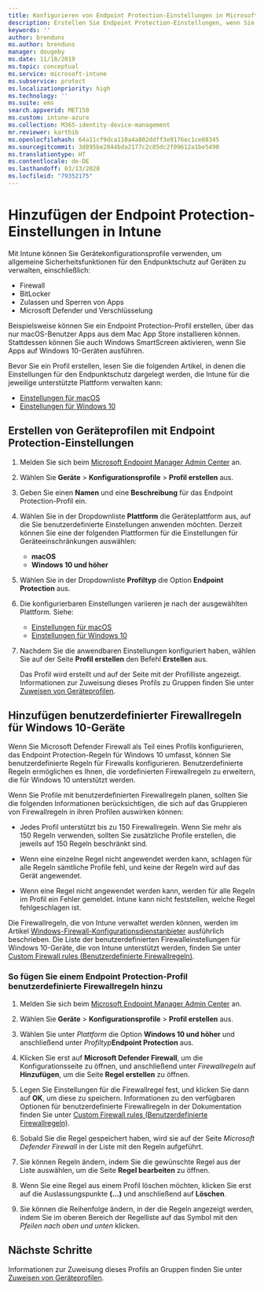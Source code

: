 ```yaml
---
title: Konfigurieren von Endpoint Protection-Einstellungen in Microsoft Intune – Azure | Microsoft-Dokumentation
description: Erstellen Sie Endpoint Protection-Einstellungen, wenn Sie in Microsoft Intune ein macOS- oder Windows 10-Geräteprofil erstellen.
keywords: ''
author: brenduns
ms.author: brenduns
manager: dougeby
ms.date: 11/18/2019
ms.topic: conceptual
ms.service: microsoft-intune
ms.subservice: protect
ms.localizationpriority: high
ms.technology: ''
ms.suite: ems
search.appverid: MET150
ms.custom: intune-azure
ms.collection: M365-identity-device-management
mr.reviewer: karthib
ms.openlocfilehash: 64a11cf9dca110a4a802ddff3e9176ec1ce88345
ms.sourcegitcommit: 3d895be2844bda2177c2c85dc2f09612a1be5490
ms.translationtype: HT
ms.contentlocale: de-DE
ms.lasthandoff: 03/13/2020
ms.locfileid: "79352175"
---
```

# <a name="add-endpoint-protection-settings-in-intune"></a>Hinzufügen der Endpoint Protection-Einstellungen in Intune

Mit Intune können Sie Gerätekonfigurationsprofile verwenden, um allgemeine Sicherheitsfunktionen für den Endpunktschutz auf Geräten zu verwalten, einschließlich:

- Firewall
- BitLocker
- Zulassen und Sperren von Apps
- Microsoft Defender und Verschlüsselung

Beispielsweise können Sie ein Endpoint Protection-Profil erstellen, über das nur macOS-Benutzer Apps aus dem Mac App Store installieren können. Stattdessen können Sie auch Windows SmartScreen aktivieren, wenn Sie Apps auf Windows 10-Geräten ausführen.

Bevor Sie ein Profil erstellen, lesen Sie die folgenden Artikel, in denen die Einstellungen für den Endpunktschutz dargelegt werden, die Intune für die jeweilige unterstützte Plattform verwalten kann:

- [Einstellungen für macOS](endpoint-protection-macos.md)
- [Einstellungen für Windows 10](endpoint-protection-windows-10.md)

## <a name="create-a-device-profile-containing-endpoint-protection-settings"></a>Erstellen von Geräteprofilen mit Endpoint Protection-Einstellungen

1. Melden Sie sich beim [Microsoft Endpoint Manager Admin Center](https://go.microsoft.com/fwlink/?linkid=2109431) an.

2. Wählen Sie **Geräte** > **Konfigurationsprofile** > **Profil erstellen** aus.

3. Geben Sie einen **Namen** und eine **Beschreibung** für das Endpoint Protection-Profil ein.

4. Wählen Sie in der Dropdownliste **Plattform** die Geräteplattform aus, auf die Sie benutzerdefinierte Einstellungen anwenden möchten. Derzeit können Sie eine der folgenden Plattformen für die Einstellungen für Geräteeinschränkungen auswählen:

   - **macOS**
   - **Windows 10 und höher**

5. Wählen Sie in der Dropdownliste **Profiltyp** die Option **Endpoint Protection** aus.

6. Die konfigurierbaren Einstellungen variieren je nach der ausgewählten Plattform. Siehe:

   - [Einstellungen für macOS](endpoint-protection-macos.md)
   - [Einstellungen für Windows 10](endpoint-protection-windows-10.md)

7. Nachdem Sie die anwendbaren Einstellungen konfiguriert haben, wählen Sie auf der Seite **Profil erstellen** den Befehl **Erstellen** aus.

   Das Profil wird erstellt und auf der Seite mit der Profilliste angezeigt. Informationen zur Zuweisung dieses Profils zu Gruppen finden Sie unter [Zuweisen von Geräteprofilen](../configuration/device-profile-assign.md).

## <a name="add-custom-firewall-rules-for-windows-10-devices"></a>Hinzufügen benutzerdefinierter Firewallregeln für Windows 10-Geräte

Wenn Sie Microsoft Defender Firewall als Teil eines Profils konfigurieren, das Endpoint Protection-Regeln für Windows 10 umfasst, können Sie benutzerdefinierte Regeln für Firewalls konfigurieren. Benutzerdefinierte Regeln ermöglichen es Ihnen, die vordefinierten Firewallregeln zu erweitern, die für Windows 10 unterstützt werden.

Wenn Sie Profile mit benutzerdefinierten Firewallregeln planen, sollten Sie die folgenden Informationen berücksichtigen, die sich auf das Gruppieren von Firewallregeln in ihren Profilen auswirken können:

- Jedes Profil unterstützt bis zu 150 Firewallregeln. Wenn Sie mehr als 150 Regeln verwenden, sollten Sie zusätzliche Profile erstellen, die jeweils auf 150 Regeln beschränkt sind.

- Wenn eine einzelne Regel nicht angewendet werden kann, schlagen für alle Regeln sämtliche Profile fehl, und keine der Regeln wird auf das Gerät angewendet.

- Wenn eine Regel nicht angewendet werden kann, werden für alle Regeln im Profil ein Fehler gemeldet. Intune kann nicht feststellen, welche Regel fehlgeschlagen ist.  

Die Firewallregeln, die von Intune verwaltet werden können, werden im Artikel [Windows-Firewall-Konfigurationsdienstanbieter]( https://docs.microsoft.com/windows/client-management/mdm/firewall-csp) ausführlich beschrieben. Die Liste der benutzerdefinierten Firewalleinstellungen für Windows 10-Geräte, die von Intune unterstützt werden, finden Sie unter [Custom Firewall rules (Benutzerdefinierte Firewallregeln)](endpoint-protection-windows-10.md#firewall-rules).

### <a name="to-add-custom-firewall-rules-to-an-endpoint-protection-profile"></a>So fügen Sie einem Endpoint Protection-Profil benutzerdefinierte Firewallregeln hinzu

1. Melden Sie sich beim [Microsoft Endpoint Manager Admin Center](https://go.microsoft.com/fwlink/?linkid=2109431) an.

2. Wählen Sie **Geräte** > **Konfigurationsprofile** > **Profil erstellen** aus.

3. Wählen Sie unter *Plattform* die Option **Windows 10 und höher** und anschließend unter *Profiltyp***Endpoint Protection** aus.

4. Klicken Sie erst auf **Microsoft Defender Firewall**, um die Konfigurationsseite zu öffnen, und anschließend unter *Firewallregeln* auf **Hinzufügen**, um die Seite **Regel erstellen** zu öffnen.

5. Legen Sie Einstellungen für die Firewallregel fest, und klicken Sie dann auf **OK**, um diese zu speichern. Informationen zu den verfügbaren Optionen für benutzerdefinierte Firewallregeln in der Dokumentation finden Sie unter [Custom Firewall rules (Benutzerdefinierte Firewallregeln)](endpoint-protection-windows-10.md#firewall-rules).

6. Sobald Sie die Regel gespeichert haben, wird sie auf der Seite *Microsoft Defender Firewall* in der Liste mit den Regeln aufgeführt.

7. Sie können Regeln ändern, indem Sie die gewünschte Regel aus der Liste auswählen, um die Seite **Regel bearbeiten** zu öffnen.

8. Wenn Sie eine Regel aus einem Profil löschen möchten, klicken Sie erst auf die Auslassungspunkte **(...)** und anschließend auf **Löschen**.

9. Sie können die Reihenfolge ändern, in der die Regeln angezeigt werden, indem Sie im oberen Bereich der Regelliste auf das Symbol mit den *Pfeilen nach oben und unten* klicken.

## <a name="next-steps"></a>Nächste Schritte

Informationen zur Zuweisung dieses Profils an Gruppen finden Sie unter [Zuweisen von Geräteprofilen](../configuration/device-profile-assign.md).
